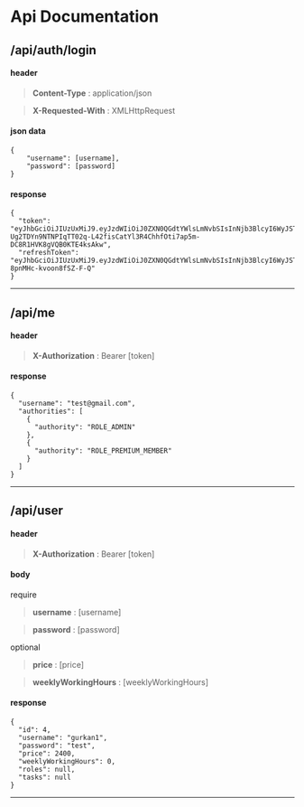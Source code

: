 # Api Documentation

## /api/auth/login

#### header

> **Content-Type** : application/json

> **X-Requested-With** : XMLHttpRequest

#### json data
```
{
    "username": [username],
    "password": [password]
}
```
#### response
```
{
  "token": "eyJhbGciOiJIUzUxMiJ9.eyJzdWIiOiJ0ZXN0QGdtYWlsLmNvbSIsInNjb3BlcyI6WyJST0xFX0FETUlOIiwiUk9MRV9QUkVNSVVNX01FTUJFUiJdLCJpc3MiOiJodHRwOi8vZ3Vya2FuLmNvbSIsImlhdCI6MTQ4NjY1MDgzNSwiZXhwIjoxNDg2NjUxNzM1fQ.WhmTlFX2HDPMgFZ-Ug2TDYn9NTNPIqTT02q-L42fisCatYl3R4ChhfOti7ap5m-DC8R1HVK8gVQB0KTE4ksAkw",
  "refreshToken": "eyJhbGciOiJIUzUxMiJ9.eyJzdWIiOiJ0ZXN0QGdtYWlsLmNvbSIsInNjb3BlcyI6WyJST0xFX1JFRlJFU0hfVE9LRU4iXSwiaXNzIjoiaHR0cDovL2d1cmthbi5jb20iLCJqdGkiOiJkZTkxYzk3ZS04NDgwLTQzYjQtYmI4MC1lNmYxNmJiMWExNDUiLCJpYXQiOjE0ODY2NTA4MzUsImV4cCI6MTQ4NjY1NDQzNX0.1WgWVBKc0JAZ68dyLZkES30EOhgXTdOLhUf8DQHPHMjUVw8z3C3Y0vJweaEW9DVON-8pnMHc-kvoon8fSZ-F-Q"
}
```
--------

## /api/me

#### header
> **X-Authorization** : Bearer [token]

#### response
```
{
  "username": "test@gmail.com",
  "authorities": [
    {
      "authority": "ROLE_ADMIN"
    },
    {
      "authority": "ROLE_PREMIUM_MEMBER"
    }
  ]
}
```
------

## /api/user

#### header
> **X-Authorization** : Bearer [token]

#### body
require
> **username** : [username]

> **password** : [password]

optional
> **price** : [price]

> **weeklyWorkingHours** : [weeklyWorkingHours]

#### response
```
{
  "id": 4,
  "username": "gurkan1",
  "password": "test",
  "price": 2400,
  "weeklyWorkingHours": 0,
  "roles": null,
  "tasks": null
}
```
--------